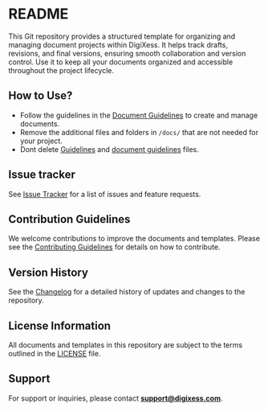 # README

This Git repository provides a structured template for organizing and managing document projects within DigiXess. It helps track drafts, revisions, and final versions, ensuring smooth collaboration and version control. Use it to keep all your documents organized and accessible throughout the project lifecycle.

## How to Use?

- Follow the guidelines in the [Document Guidelines](/docs/document-guidelines.md "Document Guidelines") to create and manage documents.
- Remove the additional files and folders in `/docs/` that are not needed for your project.
- Dont delete [Guidelines](/docs/GUIDELINES.md "Guidelines") and [document guidelines](/docs/document-guidelines.md "Document Guidelines") files.


## Issue tracker

See [Issue Tracker](https://github.com/DigiXess/documents-template/issues "GitHub Issues") for a list of issues and feature requests.

## Contribution Guidelines

We welcome contributions to improve the documents and templates. Please see the [Contributing Guidelines](/CONTRIBUTING.md "Contributing Guidelines") for details on how to contribute.

## Version History

See the [Changelog](/CHANGELOG.md "Changelog") for a detailed history of updates and changes to the repository.

## License Information

All documents and templates in this repository are subject to the terms outlined in the [LICENSE](/LICENSE.md "License") file.

## Support

For support or inquiries, please contact **[support@digixess.com](mailto:support@digixess.com)**.


